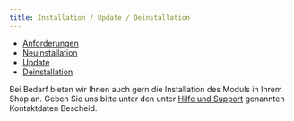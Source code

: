 ```yaml
---
title: Installation / Update / Deinstallation
---
```


* [Anforderungen](installation/010_Anforderungen/010_Systemanforderungen.md)
* [Neuinstallation](installation/020_Neuinstallation/index.md)
* [Update](installation/030_Update/005_Updatedefinition.md)
* [Deinstallation](installation/060_Deinstallation/010_Modulerweiterungen_deaktivieren_und_entfernen.md)

Bei Bedarf bieten wir Ihnen auch gern die Installation des Moduls in Ihrem Shop an. Geben Sie uns bitte unter den unter [Hilfe und Support](support/010_Hilfe-und-Support.md) genannten Kontaktdaten Bescheid.
